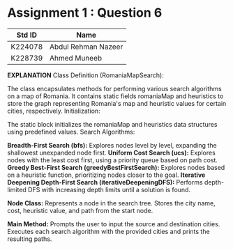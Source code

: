 # Assignment 1 : Question 6
|Std ID|Name|
|------|-|
|K224078|Abdul Rehman Nazeer|
|K228739|Ahmed Muneeb|




**EXPLANATION**
Class Definition (RomaniaMapSearch):

The class encapsulates methods for performing various search algorithms on a map of Romania.
It contains static fields romaniaMap and heuristics to store the graph representing Romania's map and heuristic values for certain cities, respectively.
Initialization:

The static block initializes the romaniaMap and heuristics data structures using predefined values.
Search Algorithms:

**Breadth-First Search (bfs):** Explores nodes level by level, expanding the shallowest unexpanded node first.
**Uniform Cost Search (ucs):** Explores nodes with the least cost first, using a priority queue based on path cost.
**Greedy Best-First Search (greedyBestFirstSearch):** Explores nodes based on a heuristic function, prioritizing nodes closer to the goal.
**Iterative Deepening Depth-First Search (iterativeDeepeningDFS):** Performs depth-limited DFS with increasing depth limits until a solution is found.

**Node Class:**
Represents a node in the search tree.
Stores the city name, cost, heuristic value, and path from the start node.

**Main Method:**
Prompts the user to input the source and destination cities.
Executes each search algorithm with the provided cities and prints the resulting paths.
